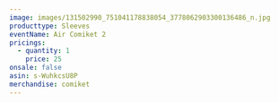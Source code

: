 ```yaml
---
image: images/131502990_751041178838054_3778062903300136486_n.jpg
producttype: Sleeves
eventName: Air Comiket 2
pricings:
  - quantity: 1
    price: 25
onsale: false
asin: s-WuhkcsU8P
merchandise: comiket
---
```

